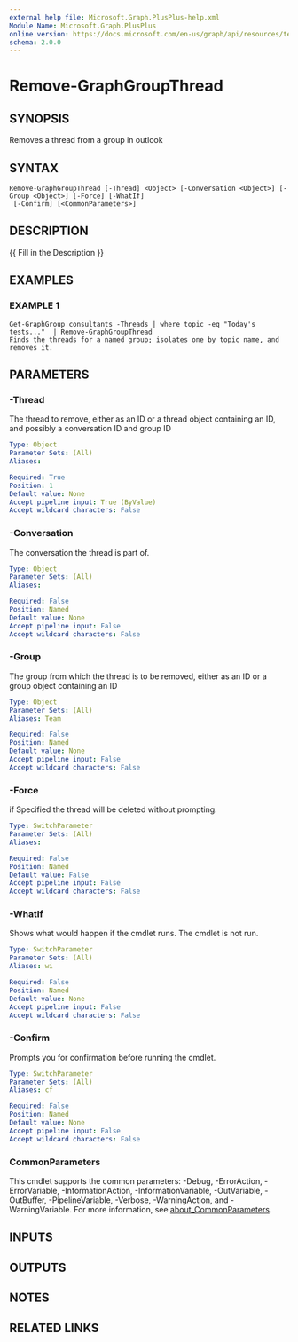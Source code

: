 ```yaml
---
external help file: Microsoft.Graph.PlusPlus-help.xml
Module Name: Microsoft.Graph.PlusPlus
online version: https://docs.microsoft.com/en-us/graph/api/resources/textcolumn?view=graph-rest-1.0
schema: 2.0.0
---
```


# Remove-GraphGroupThread

## SYNOPSIS
Removes a thread from a group in outlook

## SYNTAX

```
Remove-GraphGroupThread [-Thread] <Object> [-Conversation <Object>] [-Group <Object>] [-Force] [-WhatIf]
 [-Confirm] [<CommonParameters>]
```

## DESCRIPTION
{{ Fill in the Description }}

## EXAMPLES

### EXAMPLE 1
```
Get-GraphGroup consultants -Threads | where topic -eq "Today's tests..."  | Remove-GraphGroupThread
Finds the threads for a named group; isolates one by topic name, and removes it.
```

## PARAMETERS

### -Thread
The thread to remove, either as an ID or a thread object containing an ID, and possibly a conversation ID and group ID

```yaml
Type: Object
Parameter Sets: (All)
Aliases:

Required: True
Position: 1
Default value: None
Accept pipeline input: True (ByValue)
Accept wildcard characters: False
```

### -Conversation
The conversation the thread is part of.

```yaml
Type: Object
Parameter Sets: (All)
Aliases:

Required: False
Position: Named
Default value: None
Accept pipeline input: False
Accept wildcard characters: False
```

### -Group
The group from which the thread is to be removed, either as an ID or a group object containing an ID

```yaml
Type: Object
Parameter Sets: (All)
Aliases: Team

Required: False
Position: Named
Default value: None
Accept pipeline input: False
Accept wildcard characters: False
```

### -Force
if Specified the thread will be deleted without prompting.

```yaml
Type: SwitchParameter
Parameter Sets: (All)
Aliases:

Required: False
Position: Named
Default value: False
Accept pipeline input: False
Accept wildcard characters: False
```

### -WhatIf
Shows what would happen if the cmdlet runs.
The cmdlet is not run.

```yaml
Type: SwitchParameter
Parameter Sets: (All)
Aliases: wi

Required: False
Position: Named
Default value: None
Accept pipeline input: False
Accept wildcard characters: False
```

### -Confirm
Prompts you for confirmation before running the cmdlet.

```yaml
Type: SwitchParameter
Parameter Sets: (All)
Aliases: cf

Required: False
Position: Named
Default value: None
Accept pipeline input: False
Accept wildcard characters: False
```

### CommonParameters
This cmdlet supports the common parameters: -Debug, -ErrorAction, -ErrorVariable, -InformationAction, -InformationVariable, -OutVariable, -OutBuffer, -PipelineVariable, -Verbose, -WarningAction, and -WarningVariable. For more information, see [about_CommonParameters](http://go.microsoft.com/fwlink/?LinkID=113216).

## INPUTS

## OUTPUTS

## NOTES

## RELATED LINKS
